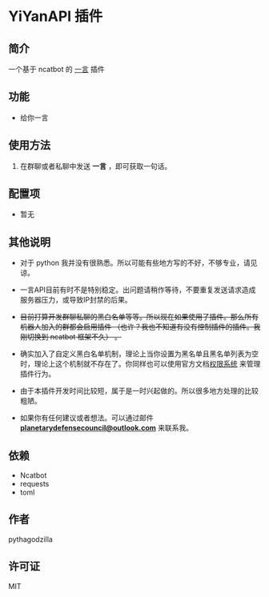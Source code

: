# YiYanAPI 插件

## 简介

一个基于 ncatbot 的 [一言](https://hitokoto.cn/) 插件

## 功能

- 给你一言

## 使用方法

1. 在群聊或者私聊中发送 **一言** ，即可获取一句话。

## 配置项

- 暂无

## 其他说明

- 对于 python 我并没有很熟悉。所以可能有些地方写的不好，不够专业，请见谅。

- 一言API目前有时不是特别稳定。出问题请稍作等待，不要重复发送请求造成服务器压力，或导致IP封禁的后果。
- ~~目前打算开发群聊私聊的黑白名单等等。所以现在如果使用了插件。那么所有机器人加入的群都会启用插件
  （也许？我也不知道有没有控制插件的插件。我刚切换到 ncatbot 框架不久） 。~~

- 确实加入了自定义黑白名单机制，理论上当你设置为黑名单且黑名单列表为空时，理论上这个机制就不存在了。你同样也可以使用官方文档[权限系统](https://docs.ncatbot.xyz/guide/permission/)
来管理插件行为。

- 由于本插件开发时间比较短，属于是一时兴起做的。所以很多地方处理的比较粗陋。
- 如果你有任何建议或者想法。可以通过邮件 **planetarydefensecouncil@outlook.com** 来联系我。

## 依赖

- Ncatbot
- requests
- toml

## 作者

pythagodzilla

## 许可证

MIT
